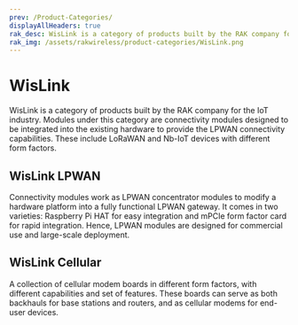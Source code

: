 ```yaml
---
prev: /Product-Categories/
displayAllHeaders: true
rak_desc: WisLink is a category of products built by the RAK company for the IoT industry. Modules under this category are connectivity modules designed to be integrated into the existing hardware to provide the LPWAN connectivity capabilities. These include LoRaWAN and Nb-IoT devices with different form factors.
rak_img: /assets/rakwireless/product-categories/WisLink.png
---
```


# WisLink

<rk-head img="/assets/rakwireless/product-categories/WisLink.svg" center>

WisLink is a category of products built by the RAK company for the IoT industry. Modules under this category are connectivity modules designed to be integrated into the existing hardware to provide the LPWAN connectivity capabilities. These include LoRaWAN and Nb-IoT devices with different form factors.


</rk-head>

## WisLink LPWAN

<rk-head img="/assets/rakwireless/product-categories/WisLink-LPWAN.svg">

Connectivity modules work as LPWAN concentrator modules to modify a hardware platform into a fully functional LPWAN gateway. It comes in two varieties: Raspberry Pi HAT for easy integration and mPCIe form factor card for rapid integration. Hence, LPWAN modules are designed for commercial use and large-scale deployment.


</rk-head>
<rk-products :tags="['wislink', 'lpwan']" />


## WisLink Cellular

<rk-head img="/assets/rakwireless/product-categories/WisLink-Cellular.svg">

A collection of cellular modem boards in different form factors, with different capabilities and set of features. These boards can serve as both backhauls for base stations and routers, and as cellular modems for end-user devices.


</rk-head>
<rk-products :tags="['wislink', 'cellular']" />

